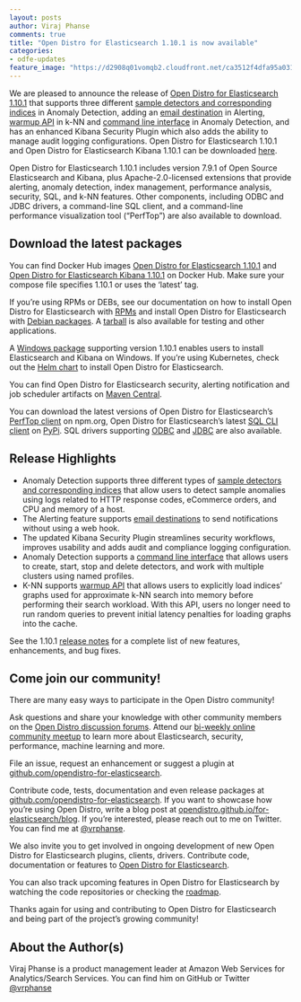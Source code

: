 ```yaml
---
layout: posts
author: Viraj Phanse
comments: true
title: "Open Distro for Elasticsearch 1.10.1 is now available"
categories:
- odfe-updates
feature_image: "https://d2908q01vomqb2.cloudfront.net/ca3512f4dfa95a03169c5a670a4c91a19b3077b4/2019/03/26/open_disto-elasticsearch-logo-800x400.jpg"
---
```

We are pleased to announce the release of [Open Distro for Elasticsearch 1.10.1](https://opendistro.github.io/for-elasticsearch/downloads.html) that supports three different [sample detectors and corresponding indices](https://github.com/opendistro-for-elasticsearch/anomaly-detection-kibana-plugin/pull/272) in Anomaly Detection, adding an [email destination](https://github.com/opendistro-for-elasticsearch/alerting/pull/244) in Alerting, [warmup API](https://github.com/opendistro-for-elasticsearch/k-NN#warmup-api) in k-NN and [command line interface](https://github.com/opendistro-for-elasticsearch/anomaly-detection/tree/master/cli) in Anomaly Detection, and has an enhanced Kibana Security Plugin which also adds the ability to manage audit logging configurations. Open Distro for Elasticsearch 1.10.1 and Open Distro for Elasticsearch Kibana 1.10.1 can be downloaded [here](https://opendistro.github.io/for-elasticsearch/downloads.html).

Open Distro for Elasticsearch 1.10.1 includes version 7.9.1 of Open Source Elasticsearch and Kibana, plus Apache-2.0-licensed extensions that provide alerting, anomaly detection, index management, performance analysis, security, SQL, and k-NN features. Other components, including ODBC and JDBC drivers, a command-line SQL client, and a command-line performance visualization tool (“PerfTop”) are also available to download.


## Download the latest packages

You can find Docker Hub images [Open Distro for Elasticsearch 1.10.1](https://hub.docker.com/r/amazon/opendistro-for-elasticsearch) and [Open Distro for Elasticsearch Kibana 1.10.1](https://hub.docker.com/r/amazon/opendistro-for-elasticsearch-kibana) on Docker Hub. Make sure your compose file specifies 1.10.1 or uses the ‘latest’ tag.

If you’re using RPMs or DEBs, see our documentation on how to install Open Distro for Elasticsearch with [RPMs](https://opendistro.github.io/for-elasticsearch-docs/docs/install/rpm/) and install Open Distro for Elasticsearch with [Debian packages](https://opendistro.github.io/for-elasticsearch-docs/docs/install/deb/). A [tarball](https://opendistro.github.io/for-elasticsearch-docs/docs/install/tar/) is also available for testing and other applications.

A [Windows package](https://opendistro.github.io/for-elasticsearch-docs/docs/install/windows/) supporting version 1.10.1 enables users to install Elasticsearch and Kibana on Windows. If you’re using Kubernetes, check out the [Helm chart](https://opendistro.github.io/for-elasticsearch-docs/docs/install/helm/) to install Open Distro for Elasticsearch.

You can find Open Distro for Elasticsearch security, alerting notification and job scheduler artifacts on [Maven Central](https://mvnrepository.com/artifact/com.amazon.opendistroforelasticsearch).

You can download the latest versions of Open Distro for Elasticsearch’s [PerfTop client](https://www.npmjs.com/package/@aws/opendistro-for-elasticsearch-perftop) on npm.org, Open Distro for Elasticsearch’s latest [SQL CLI client](https://pypi.org/project/odfe-sql-cli/) on [PyPi](https://pypi.org/project/odfe-sql-cli/). SQL drivers supporting [ODBC](https://opendistro.github.io/for-elasticsearch-docs/docs/sql/odbc/) and [JDBC](https://opendistro.github.io/for-elasticsearch-docs/docs/sql/jdbc/) are also available.


## Release Highlights

* Anomaly Detection supports three different types of [sample detectors and corresponding indices](https://github.com/opendistro-for-elasticsearch/anomaly-detection-kibana-plugin/pull/272) that allow users to detect sample anomalies using logs related to HTTP response codes, eCommerce orders, and CPU and memory of a host.
* The Alerting feature supports [email destinations](https://github.com/opendistro-for-elasticsearch/alerting/pull/244) to send notifications without using a web hook.
* The updated Kibana Security Plugin streamlines security workflows, improves usability and adds audit and compliance logging configuration.     
* Anomaly Detection supports a [command line interface](https://github.com/opendistro-for-elasticsearch/anomaly-detection/tree/master/cli) that allows users to create, start, stop and delete detectors, and work with multiple clusters using named profiles.
* K-NN supports [warmup API](https://github.com/opendistro-for-elasticsearch/k-NN#warmup-api) that allows users to explicitly load indices’ graphs used for approximate k-NN search into memory before performing their search workload. With this API, users no longer need to run random queries to prevent initial latency penalties for loading graphs into the cache.

See the 1.10.1 [release notes](https://github.com/opendistro-for-elasticsearch/opendistro-build/blob/master/release-notes/opendistro-for-elasticsearch-release-notes-1.10.1.md) for a complete list of new features, enhancements, and bug fixes.


## Come join our community!

There are many easy ways to participate in the Open Distro community!

Ask questions and share your knowledge with other community members on the [Open Distro discussion forums](https://discuss.opendistrocommunity.dev/).
Attend our [bi-weekly online community meetup](https://www.meetup.com/Open-Distro-for-Elasticsearch-Meetup-Group) to learn more about Elasticsearch, security, performance, machine learning and more.

File an issue, request an enhancement or suggest a plugin at [github.com/opendistro-for-elasticsearch](https://github.com/opendistro-for-elasticsearch).

Contribute code, tests, documentation and even release packages at [github.com/opendistro-for-elasticsearch](https://github.com/opendistro-for-elasticsearch). If you want to showcase how you’re using Open Distro, write a blog post at [opendistro.github.io/for-elasticsearch/blog](https://opendistro.github.io/for-elasticsearch/blog/). If you’re interested, please reach out to me on Twitter. You can find me at [@vrphanse](https://twitter.com/vrphanse?lang=en).

We also invite you to get involved in ongoing development of new Open Distro for Elasticsearch plugins, clients, drivers. Contribute code, documentation or features to [Open Distro for Elasticsearch](https://github.com/orgs/opendistro-for-elasticsearch/projects/3#column-9370461).

You can also track upcoming features in Open Distro for Elasticsearch by watching the code repositories or checking the [roadmap](https://github.com/orgs/opendistro-for-elasticsearch/projects/3).

Thanks again for using and contributing to Open Distro for Elasticsearch and being part of the project’s growing community!


## About the Author(s)

Viraj Phanse is a product management leader at Amazon Web Services for Analytics/Search Services. You can find him on GitHub or Twitter [@vrphanse](https://twitter.com/vrphanse?lang=en)
